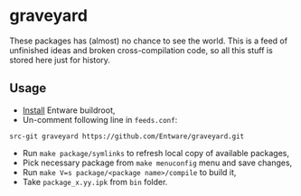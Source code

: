 # graveyard

These packages has (almost) no chance to see the world. This is a feed of unfinished ideas and broken cross-compilation code, so all this stuff is stored here just for history.

## Usage

* [Install](https://github.com/Entware/Entware/wiki/Compile-packages-from-sources#pick-up-one-of-supported-platform) Entware buildroot,
* Un-comment following line in `feeds.conf`:
```
src-git graveyard https://github.com/Entware/graveyard.git
```
* Run `make package/symlinks` to refresh local copy of available packages,
* Pick necessary package from `make menuconfig` menu and save changes,
* Run `make V=s package/<package name>/compile` to build it,
* Take `package_x.yy.ipk` from `bin` folder.
